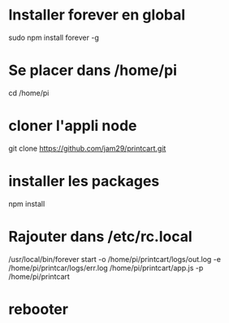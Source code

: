 # Installer forever en global

sudo npm install forever -g 

# Se placer dans /home/pi 

cd /home/pi

#  cloner l'appli node 

git clone https://github.com/jam29/printcart.git

# installer les packages

npm install

# Rajouter dans /etc/rc.local

/usr/local/bin/forever start -o /home/pi/printcart/logs/out.log -e /home/pi/printcar/logs/err.log /home/pi/printcart/app.js -p /home/pi/printcart

# rebooter
